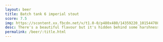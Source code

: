 ```yaml
---
layout: beer
title: Batch tank 6 imperial stout
score: 7.5
img: https://scontent.xx.fbcdn.net/v/t1.0-0/p480x480/14359220_10154470824843745_4704165971419825465_n.jpg?oh=162d0ca0126da76fec9909e859aa0e19&oe=5909EDD1
desc: There's a beautiful flavour but it's hidden behind some harshness which slightly spoils it
permalink: /beer/:title.html
---
```

